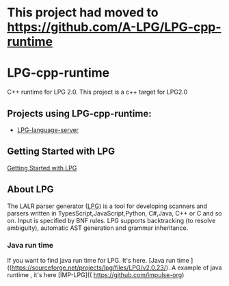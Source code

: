 # This project had moved to https://github.com/A-LPG/LPG-cpp-runtime

# LPG-cpp-runtime
C++ runtime for LPG 2.0. This project is a c++ target for LPG2.0

## Projects using LPG-cpp-runtime:
* [LPG-language-server](https://github.com/A-LPG/LPG-language-server)

## Getting Started with LPG

[Getting Started with LPG]( https://github.com/A-LPG/LPG2/tree/main/lpg-generator-templates-2.1.00/docs )



## About LPG
The LALR parser generator ([LPG]( https://github.com/A-LPG/LPG2 )) is a tool for developing scanners and parsers written in TypesScript,JavaScript,Python, C#,Java, C++ or C and so on. Input is specified by BNF rules. LPG supports backtracking (to resolve ambiguity), automatic AST generation and grammar inheritance.


### Java run time
 If you want to find java run time for LPG. It's here. [Java run time ]((https://sourceforge.net/projects/lpg/files/LPG/v2.0.23/).
 A example of java runtime , it's here  [IMP-LPG](( https://github.com/impulse-org)

